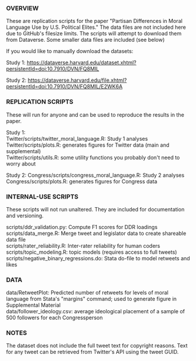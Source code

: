 ### OVERVIEW ###
These are replication scripts for the paper "Partisan Differences in Moral Language Use by U.S. Political Elites."
The data files are not included here due to GitHub's filesize limits. The scripts will attempt to download them from Dataverse.
Some smaller data files are included (see below)

If you would like to manually download the datasets:

Study 1: https://dataverse.harvard.edu/dataset.xhtml?persistentId=doi:10.7910/DVN/FQ8MIL

Study 2: https://dataverse.harvard.edu/file.xhtml?persistentId=doi:10.7910/DVN/FQ8MIL/E2WK6A

### REPLICATION SCRIPTS ###
These will run for anyone and can be used to reproduce the results in the paper.  

Study 1:  
Twitter/scripts/twitter_moral_language.R: Study 1 analyses  
Twitter/scripts/plots.R: generates figures for Twitter data (main and supplemental)  
Twitter/scripts/utils.R: some utility functions you probably don't need to worry about 

Study 2:
Congress/scripts/congress_moral_language.R: Study 2 analyses
Congress/scripts/plots.R: generates figures for Congress data

### INTERNAL-USE SCRIPTS ###
These scripts will not run unaltered. They are included for documentation and versioning. 
   
scripts/ddr_validation.py: Compute F1 scores for DDR loadings  
scripts/data_merge.R: Merge tweet and legislator data to create shareable data file  
scripts/rater_reliability.R: Inter-rater reliability for human coders  
scripts/topic_modeling.R: topic models (requires access to full tweets)
scripts/negative_binary_regressions.do: Stata do-file to model retweets and likes  

### DATA ###
data/RetweetPlot: Predicted number of retweets for levels of moral language from Stata's "margins" command; used to generate figure in Supplemental Material  
data/follower_ideology.csv: average ideological placement of a sample of 500 followers for each Congressperson

### NOTES ###
The dataset does not include the full tweet text for copyright reasons. Text for any tweet can be retrieved from Twitter's
API using the tweet GUID.
